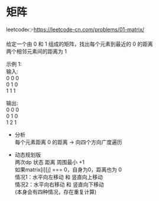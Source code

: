 # 矩阵  
leetcode👉https://leetcode-cn.com/problems/01-matrix/  

给定一个由 0 和 1 组成的矩阵，找出每个元素到最近的 0 的距离  
两个相邻元素间的距离为 1  

示例 1:  
输入:  
0 0 0  
0 1 0  
1 1 1  

输出:  
0 0 0  
0 1 0  
1 2 1  

- 分析  
  每个元素距离 0 的距离 -> 向四个方向广度遍历  

- 动态规划版  
  两次dp 状态 距离 周围最小 +1   
  如果matrix[i][j] === 0，自身为0，距离也为 0   
  情况1：水平向左移动 和 竖直向上移动  
  情况2：水平向右移动 和 竖直向下移动  
  (本身会有四种情况，存在重复计算)